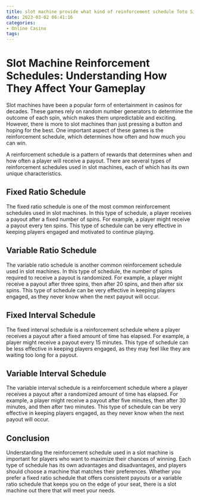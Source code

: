 ```yaml
---
title: slot machine provide what kind of reinforcement schedule Toto Site
date: 2023-03-02 06:41:16
categories:
- Online Casino
tags:
---
```

# Slot Machine Reinforcement Schedules: Understanding How They Affect Your Gameplay

Slot machines have been a popular form of entertainment in casinos for decades. These games rely on random number generators to determine the outcome of each spin, which makes them unpredictable and exciting. However, there is more to slot machines than just pressing a button and hoping for the best. One important aspect of these games is the reinforcement schedule, which determines how often and how much you can win.

A reinforcement schedule is a pattern of rewards that determines when and how often a player will receive a payout. There are several types of reinforcement schedules used in slot machines, each of which has its own unique characteristics.

## Fixed Ratio Schedule

The fixed ratio schedule is one of the most common reinforcement schedules used in slot machines. In this type of schedule, a player receives a payout after a fixed number of spins. For example, a player might receive a payout every ten spins. This type of schedule can be very effective in keeping players engaged and motivated to continue playing.

## Variable Ratio Schedule

The variable ratio schedule is another common reinforcement schedule used in slot machines. In this type of schedule, the number of spins required to receive a payout is randomized. For example, a player might receive a payout after three spins, then after 20 spins, and then after six spins. This type of schedule can be very effective in keeping players engaged, as they never know when the next payout will occur.

## Fixed Interval Schedule

The fixed interval schedule is a reinforcement schedule where a player receives a payout after a fixed amount of time has elapsed. For example, a player might receive a payout every 15 minutes. This type of schedule can be less effective in keeping players engaged, as they may feel like they are waiting too long for a payout.

## Variable Interval Schedule

The variable interval schedule is a reinforcement schedule where a player receives a payout after a randomized amount of time has elapsed. For example, a player might receive a payout after five minutes, then after 30 minutes, and then after two minutes. This type of schedule can be very effective in keeping players engaged, as they never know when the next payout will occur.

## Conclusion

Understanding the reinforcement schedule used in a slot machine is important for players who want to maximize their chances of winning. Each type of schedule has its own advantages and disadvantages, and players should choose a machine that matches their preferences. Whether you prefer a fixed ratio schedule that offers consistent payouts or a variable ratio schedule that keeps you on the edge of your seat, there is a slot machine out there that will meet your needs.
